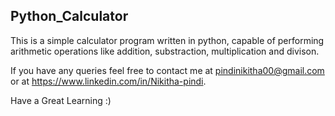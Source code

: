 ## Python_Calculator
This is a simple calculator program written in python, capable of performing arithmetic operations like addition, substraction, multiplication and divison.  

If you have any queries feel free to contact me at pindinikitha00@gmail.com or at https://www.linkedin.com/in/Nikitha-pindi.

Have a Great Learning :)
        